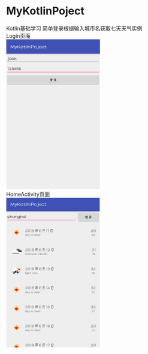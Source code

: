 # MyKotlinPoject
Kotlin基础学习
简单登录根据输入城市名获取七天天气实例</br>
Login页面</br>
<img width="250" height="400" src="https://github.com/LFMyGitHub/MyKotlinPoject/blob/master/app/src/main/res/mipmap-mdpi/login.png"/></br>
HomeActivity页面</br>
<img width="250" height="400" src="https://github.com/LFMyGitHub/MyKotlinPoject/blob/master/app/src/main/res/mipmap-mdpi/weather_inquiries.png"/></br>
